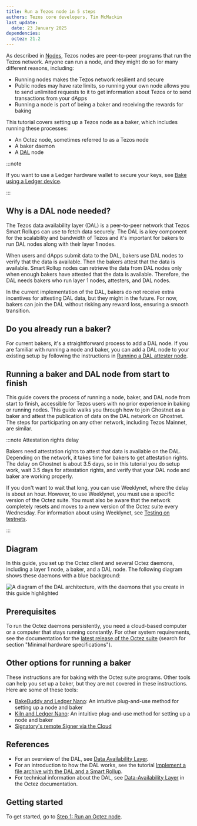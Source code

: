 ```yaml
---
title: Run a Tezos node in 5 steps
authors: Tezos core developers, Tim McMackin
last_update:
  date: 23 January 2025
dependencies:
  octez: 21.2
---
```


As described in [Nodes](/architecture/nodes), Tezos nodes are peer-to-peer programs that run the Tezos network.
Anyone can run a node, and they might do so for many different reasons, including:

- Running nodes makes the Tezos network resilient and secure
- Public nodes may have rate limits, so running your own node allows you to send unlimited requests to it to get information about Tezos or to send transactions from your dApps
- Running a node is part of being a baker and receiving the rewards for baking

This tutorial covers setting up a Tezos node as a baker, which includes running these processes:

- An Octez node, sometimes referred to as a Tezos node
- A baker daemon
- A [DAL](/architecture/data-availability-layer) node

:::note

If you want to use a Ledger hardware wallet to secure your keys, see [Bake using a Ledger device](/tutorials/bake-with-ledger).

:::

## Why is a DAL node needed?

The Tezos data availability layer (DAL) is a peer-to-peer network that Tezos Smart Rollups can use to fetch data securely.
The DAL is a key component for the scalability and bandwidth of Tezos and it's important for bakers to run DAL nodes along with their layer 1 nodes.

When users and dApps submit data to the DAL, bakers use DAL nodes to verify that the data is available.
Then the bakers attest that the data is available.
Smart Rollup nodes can retrieve the data from DAL nodes only when enough bakers have attested that the data is available.
Therefore, the DAL needs bakers who run layer 1 nodes, attesters, and DAL nodes.

In the current implementation of the DAL, bakers do not receive extra incentives for attesting DAL data, but they might in the future.
For now, bakers can join the DAL without risking any reward loss, ensuring a smooth transition.

## Do you already run a baker?

For current bakers, it's a straightforward process to add a DAL node.
If you are familiar with running a node and baker, you can add a DAL node to your existing setup by following the instructions in [Running a DAL attester node](https://tezos.gitlab.io/shell/dal_run.html).

## Running a baker and DAL node from start to finish

This guide covers the process of running a node, baker, and DAL node from start to finish, accessible for Tezos users with no prior experience in baking or running nodes.
This guide walks you through how to join Ghostnet as a baker and attest the publication of data on the DAL network on Ghostnet.
The steps for participating on any other network, including Tezos Mainnet, are similar.

:::note Attestation rights delay

Bakers need attestation rights to attest that data is available on the DAL.
Depending on the network, it takes time for bakers to get attestation rights.
The delay on Ghostnet is about 3.5 days, so in this tutorial you do setup work, wait 3.5 days for attestation rights, and verify that your DAL node and baker are working properly.

If you don't want to wait that long, you can use Weeklynet, where the delay is about an hour.
However, to use Weeklynet, you must use a specific version of the Octez suite.
You must also be aware that the network completely resets and moves to a new version of the Octez suite every Wednesday.
For information about using Weeklynet, see [Testing on testnets](/developing/testnets).

:::

## Diagram

In this guide, you set up the Octez client and several Octez daemons, including a layer 1 node, a baker, and a DAL node.
The following diagram shows these daemons with a blue background:

![A diagram of the DAL architecture, with the daemons that you create in this guide highlighted](/img/tutorials/join-dal-baker-overview.png)
<!-- https://lucid.app/lucidchart/b6b076ec-194c-4011-8e20-fa348bb983f3/edit?page=0_0# -->

## Prerequisites

To run the Octez daemons persistently, you need a cloud-based computer or a computer that stays running constantly.
For other system requirements, see the documentation for the [latest release of the Octez suite](https://tezos.gitlab.io/releases/latest.html)
(search for section "Minimal hardware specifications").

## Other options for running a baker

These instructions are for baking with the Octez suite programs.
Other tools can help you set up a baker, but they are not covered in these instructions.
Here are some of these tools:

- [BakeBuddy and Ledger Nano](https://www.bakebuddy.xyz/): An intuitive plug-and-use method for setting up a node and baker
- [Kiln and Ledger Nano](https://gitlab.com/tezos-kiln/kiln): An intuitive plug-and-use method for setting up a node and baker
- [Signatory's remote Signer via the Cloud](https://www.ecadlabs.com/signatory)

## References

- For an overview of the DAL, see [Data Availability Layer](/architecture/data-availability-layer).
- For an introduction to how the DAL works, see the tutorial [Implement a file archive with the DAL and a Smart Rollup](/tutorials/build-files-archive-with-dal).
- For technical information about the DAL, see [Data-Availability Layer](https://tezos.gitlab.io/shell/dal.html) in the Octez documentation.

## Getting started

To get started, go to [Step 1: Run an Octez node](/tutorials/join-dal-baker/run-node).

